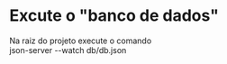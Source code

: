 
# Excute o "banco de dados"
    
Na raiz do projeto execute o comando    
    json-server --watch db/db.json
    